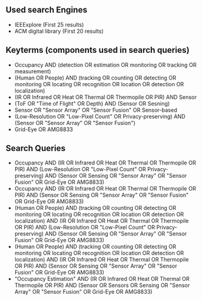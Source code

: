 ## Used search Engines
- IEEExplore (First 25 results)
- ACM digital library (First 20 results)

## Keyterms (components used in search queries)
- Occupancy AND (detection OR estimation OR monitoring OR tracking OR measurement)
- (Human OR People) AND (tracking OR counting OR detecting OR monitoring OR locating OR recognition OR location OR detection OR localization)
- (IR OR Infrared OR Heat OR Thermal OR Thermopile OR PIR) AND Sensor
- (ToF OR "Time of Flight" OR Depth) AND (Sensor OR Sesning)
- Sensor OR "Sensor Array" OR "Sensor Fusion" OR Sensor-based
- (Low-Resolution OR "Low-Pixel Count" OR Privacy-preserving) AND (Sensor OR "Sensor Array" OR "Sensor Fusion")
- Grid-Eye OR AMG8833

## Search Queries
- Occupancy AND (IR OR Infrared OR Heat OR Thermal OR Thermopile OR PIR) AND (Low-Resolution OR "Low-Pixel Count" OR Privacy-preserving) AND (Sensor OR Sensing OR "Sensor Array" OR "Sensor Fusion" OR Grid-Eye OR AMG8833)
- Occupancy AND (IR OR Infrared OR Heat OR Thermal OR Thermopile OR PIR) AND (Sensor OR Sensing OR "Sensor Array" OR "Sensor Fusion" OR Grid-Eye OR AMG8833)
- (Human OR People) AND (tracking OR counting OR detecting OR monitoring OR locating OR recognition OR location OR detection OR localization) AND (IR OR Infrared OR Heat OR Thermal OR Thermopile OR PIR) AND (Low-Resolution OR "Low-Pixel Count" OR Privacy-preserving) AND (Sensor OR Sensing OR "Sensor Array" OR "Sensor Fusion" OR Grid-Eye OR AMG8833)
- (Human OR People) AND (tracking OR counting OR detecting OR monitoring OR locating OR recognition OR location OR detection OR localization) AND (IR OR Infrared OR Heat OR Thermal OR Thermopile OR PIR) AND (Sensor OR Sensing OR "Sensor Array" OR "Sensor Fusion" OR Grid-Eye OR AMG8833)
- "Occupancy Estimation" AND (IR OR Infrared OR Heat OR Thermal OR Thermopile OR PIR) AND (Sensor OR Sensors OR Sensing OR "Sensor Array" OR "Sensor Fusion" OR Grid-Eye OR AMG8833)
